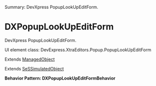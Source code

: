 Summary: DevXpress PopupLookUpEditForm.

# DXPopupLookUpEditForm

DevXpress PopupLookUpEditForm.
 
UI element class: DevExpress.XtraEditors.Popup.PopupLookUpEditForm

Extends [ManagedObject](ManagedObject.md)

Extends [SeSSimulatedObject](SeSSimulatedObject.md)





**Behavior Pattern: DXPopupLookUpEditFormBehavior**


<!-- ============================== property summary ========================== -->

	
<!-- ============================== action summary ========================== -->


<!-- ============================== property detail ========================== -->
	
	
<!-- ============================== action detail ========================== -->
		

